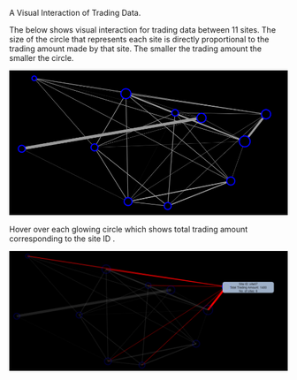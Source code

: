 
A Visual Interaction of Trading Data.

The below shows visual interaction for trading data between 11 sites. The size of the circle that represents each site is directly proportional to the trading amount made by that site. The smaller the trading amount the smaller the circle. 

![](Images/TradingSites.png)

Hover over each glowing circle which shows total trading amount corresponding to the site ID .

![](Images/MouseOnHover.png)
